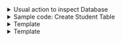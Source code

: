 <details>
 <summary>Usual action to inspect Database</summary>
 <ul>
  <li>show databases;</li> 
  <li>SELECT DATABASES();</li> 
  <li>DROP DATABASE IF EXISTS testDB;</li> 
  <li>1. CREATE DATABASE testDB;</li>
  <li>2. USE testDB;</li> 
  <li>3. SHOW TABLES;</li>
 </ul>
</details>

<details>
 <summary>Sample code: Create Student Table</summary>
 <ul>
  <li>
<pre>
CREATE TABLE student(
first_name VARCHAR(30) NOT NULL,
last_name VARCHAR(30) NOT NULL,
email VARCHAR(60) NULL,
street VARCHAR(50) NOT NULL,
city VARCHAR(40) NOT NULL,
state CHAR(2) NOT NULL DEFAULT "PA",
zip MEDIUMINT UNSIGNED NOT NULL,
phone VARCHAR(20) NOT NULL,
birth_date DATE NOT NULL,
sex ENUM('M','F') NOT NULL,
date_entered TIMESTAMP,
lunch_cost FLOAT NULL,
student_id INT UNSIGNED NOT NULL AUTO_INCREMENT PRIMARY KEY);
</pre>
  </li> 
 </ul>
 </summary>
</details>


<details>
 <summary>Template</summary>
 <ul>
  <li>
<pre>
Content
</pre>
  </li>
 </ul>
</details>


<details>
 <summary>Template</summary>
 <ul>
  <li>
<pre>
Content
</pre>
  </li>
 </ul>
</details>
